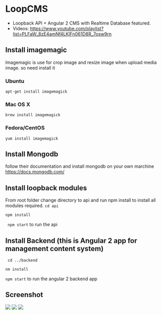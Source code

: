 # LoopCMS
* Loopback API + Angular 2 CMS with Realtime Database featured.
* Videos: https://www.youtube.com/playlist?list=PLFaW_8zE4amNf4LKlFn061D8R_7osw9rn


## Install imagemagic
Imagemagic is use for crop image and resize image when upload media image. so need install it 

### Ubuntu
```apt-get install imagemagick```
### Mac OS X
```brew install imagemagick```
### Fedora/CentOS
```yum install imagemagick```

## Install Mongodb 
follow their documentation and install mongodb on your own marchine https://docs.mongodb.com/

## Install loopback modules 

From root folder change directory to api and run npm install to install all modules required.
``` cd api ```

```npm install```


``` npm start``` to run the api



## Install Backend (this is Angular 2 app for management content system)

``` cd ../backend```

``` nm install ```

``` npm start ``` to run the angular 2 backend app


## Screenshot

<img src="http://cloud.tabvn.com/q07c1o.png" />

<img src="http://cloud.tabvn.com/6xax3ng.png" />

<img src="http://cloud.tabvn.com/r4vkck.png">



